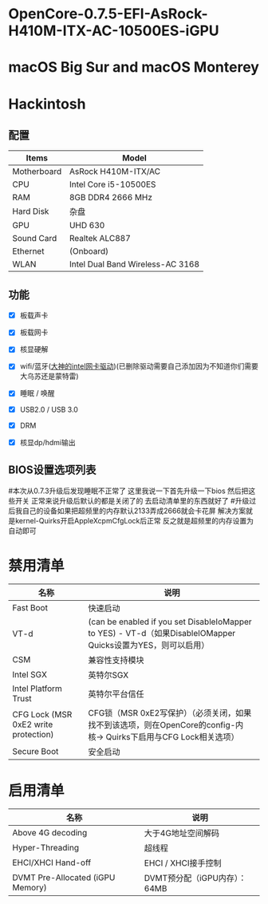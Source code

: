# OpenCore-0.7.5-EFI-AsRock-H410M-ITX-AC-10500ES-iGPU
# macOS Big Sur  and macOS Monterey
# Hackintosh

## 配置

| Items       | Model               |
| ----------- | ------------------- |
| Motherboard | AsRock H410M-ITX/AC |
| CPU         | Intel Core i5-10500ES |
| RAM         |  8GB DDR4 2666 MHz |
| Hard Disk   | 杂盘        |
| GPU         | UHD 630             |
| Sound Card  | Realtek ALC887      |
| Ethernet    | (Onboard)           |
| WLAN        | Intel Dual Band Wireless-AC 3168 |

## 功能
- [x] 板载声卡
- [x] 板载网卡
- [x] 核显硬解
- [x] wifi/蓝牙([大神的intel网卡驱动](https://docs.oiw.workers.dev/itlwm/))(已删除驱动需要自己添加因为不知道你们需要大乌苏还是蒙特雷)
- [x] 睡眠 / 唤醒
- [x] USB2.0 / USB 3.0
- [x] DRM
- [x] 核显dp/hdmi输出



## BIOS设置选项列表
#本次从0.7.3升级后发现睡眠不正常了 这里我说一下首先升级一下bios 然后把这些开关 正常来说升级后默认的都是关闭了的 去启动清单里的东西就好了
#升级过后我自己的设备如果把超频里的内存默认2133弄成2666就会卡花屏 解决方案就是kernel-Quirks开启AppleXcpmCfgLock后正常 反之就是超频里的内存设置为自动即可
# 禁⽤清单
| 名称        | 说明               |
| ----------- | ------------------- |
| Fast Boot   | 快速启动 |
| VT-d        | (can be enabled if you set DisableIoMapper to YES) - VT-d（如果DisableIOMapper Quicks设置为YES，则可以启⽤） |
| CSM         | 兼容性⽀持模块 |
| Intel SGX         | 英特尔SGX             |
| Intel Platform Trust  | 英特尔平台信任      |
| CFG Lock (MSR 0xE2 write protection)    | CFG锁（MSR 0xE2写保护）（必须关闭，如果找不到该选项，则在OpenCore的config-内核-> Quirks下启⽤与CFG Lock相关选项）           |
| Secure Boot        | 安全启动 |


# 启⽤清单
| 名称        | 说明               |
| ----------- | ------------------- |
| Above 4G decoding  |  ⼤于4G地址空间解码  |
| Hyper-Threading  |  超线程  |
| EHCI/XHCI Hand-off  |  EHCI / XHCI接⼿控制  |
| DVMT Pre-Allocated (iGPU Memory)  |  DVMT预分配（iGPU内存）： 64MB  |

